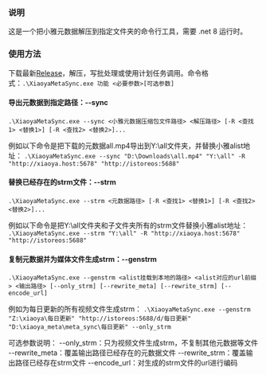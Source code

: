 ### 说明
这是一个把小雅元数据解压到指定文件夹的命令行工具，需要 .net 8 运行时。

### 使用方法
下载最新[Release](https://github.com/zhouguangjie/XiaoyaMetaSync/releases/latest)，解压，写批处理或使用计划任务调用。命令格式：`.\XiaoyaMetaSync.exe 功能 <必要参数>[可选参数]`

#### 导出元数据到指定路径：--sync
`.\XiaoyaMetaSync.exe --sync <小雅元数据压缩包文件路径> <解压路径> [-R <查找1> <替换1>] [-R <查找2> <替换2>]...`

例如以下命令是把下载的元数据all.mp4导出到Y:\all文件夹，并替换小雅alist地址：
`.\XiaoyaMetaSync.exe --sync "D:\Downloads\all.mp4" "Y:\all" -R "http://xiaoya.host:5678" "http://istoreos:5688"`

#### 替换已经存在的strm文件：--strm
`.\XiaoyaMetaSync.exe --strm <元数据路径> [-R <查找1> <替换1>] [-R <查找2> <替换2>]...`

例如以下命令是把Y:\all文件夹和子文件夹所有的strm文件替换小雅alist地址：
`.\XiaoyaMetaSync.exe --strm "Y:\all" -R "http://xiaoya.host:5678" "http://istoreos:5688"`

#### 复制元数据并为媒体文件生成strm：--genstrm
`.\XiaoyaMetaSync.exe --genstrm <alist挂载到本地的路径> <alist对应的url前缀> <输出路径> [--only_strm] [--rewrite_meta] [--rewrite_strm] [--encode_url]`

例如为每日更新的所有视频文件生成strm：
`.\XiaoyaMetaSync.exe --genstrm "Z:\xiaoya\每日更新" "http://istoreos:5688/d/每日更新" "D:\xiaoya_meta\meta_sync\每日更新" --only_strm`

可选参数说明：
--only_strm：只为视频文件生成strm，不复制其他元数据等文件
--rewrite_meta：覆盖输出路径已经存在的元数据文件
--rewrite_strm：覆盖输出路径已经存在strm文件
--encode_url：对生成的strm文件的url进行编码